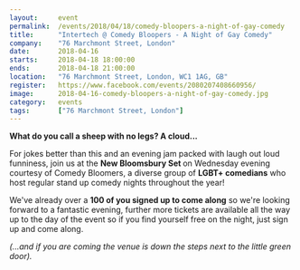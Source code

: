 ```yaml
---
layout: 	event
permalink:	/events/2018/04/18/comedy-bloopers-a-night-of-gay-comedy
title:		"Intertech @ Comedy Bloopers - A Night of Gay Comedy"
company:	"76 Marchmont Street, London"
date:		2018-04-16
starts:		2018-04-18 18:00:00
ends: 		2018-04-18 21:00:00
location:	"76 Marchmont Street, London, WC1 1AG, GB"
register:	https://www.facebook.com/events/2080207408660956/
image: 		2018-04-16-comedy-bloopers-a-night-of-gay-comedy.jpg
category:	events
tags:		["76 Marchmont Street, London"]
---
```


<b>What do you call a sheep with no legs? A cloud...</b>

For jokes better than this and an evening jam packed with laugh out loud funniness, join us at the <b>New Bloomsbury Set </b>on Wednesday evening courtesy of Comedy Bloomers, a diverse group of <b>LGBT+ comedians</b> who host regular stand up comedy nights throughout the year!

We've already over a <b>100 of you signed up to come along</b> so we're looking forward to a fantastic evening, further more tickets are available all the way up to the day of the event so if you find yourself free on the night, just sign up and come along.

<i>(...and if you are coming the venue is down the steps next to the little green door).</i>